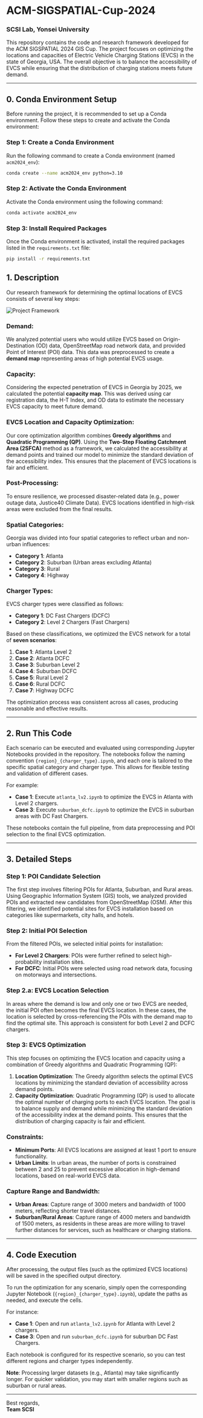 # ACM-SIGSPATIAL-Cup-2024

### SCSI Lab, Yonsei University

This repository contains the code and research framework developed for the ACM SIGSPATIAL 2024 GIS Cup. The project focuses on optimizing the locations and capacities of Electric Vehicle Charging Stations (EVCS) in the state of Georgia, USA. The overall objective is to balance the accessibility of EVCS while ensuring that the distribution of charging stations meets future demand.

---

## 0. Conda Environment Setup

Before running the project, it is recommended to set up a Conda environment. Follow these steps to create and activate the Conda environment:

### Step 1: Create a Conda Environment

Run the following command to create a Conda environment (named `acm2024_env`):

```bash
conda create --name acm2024_env python=3.10
```

### Step 2: Activate the Conda Environment

Activate the Conda environment using the following command:

```bash
conda activate acm2024_env
```

### Step 3: Install Required Packages

Once the Conda environment is activated, install the required packages listed in the `requirements.txt` file:

```bash
pip install -r requirements.txt
```

## 1. Description

Our research framework for determining the optimal locations of EVCS consists of several key steps:

![Project Framework](./figure/project_framework.jpg)

### Demand:
We analyzed potential users who would utilize EVCS based on Origin-Destination (OD) data, OpenStreetMap road network data, and provided Point of Interest (POI) data. This data was preprocessed to create a **demand map** representing areas of high potential EVCS usage.

### Capacity:
Considering the expected penetration of EVCS in Georgia by 2025, we calculated the potential **capacity map**. This was derived using car registration data, the H-T Index, and OD data to estimate the necessary EVCS capacity to meet future demand.

### EVCS Location and Capacity Optimization:
Our core optimization algorithm combines **Greedy algorithms** and **Quadratic Programming (QP)**. Using the **Two-Step Floating Catchment Area (2SFCA)** method as a framework, we calculated the accessibility at demand points and trained our model to minimize the standard deviation of the accessibility index. This ensures that the placement of EVCS locations is fair and efficient.

### Post-Processing:
To ensure resilience, we processed disaster-related data (e.g., power outage data, Justice40 Climate Data). EVCS locations identified in high-risk areas were excluded from the final results.

### Spatial Categories:
Georgia was divided into four spatial categories to reflect urban and non-urban influences:
- **Category 1**: Atlanta
- **Category 2**: Suburban (Urban areas excluding Atlanta)
- **Category 3**: Rural
- **Category 4**: Highway

### Charger Types:
EVCS charger types were classified as follows:
- **Category 1**: DC Fast Chargers (DCFC)
- **Category 2**: Level 2 Chargers (Fast Chargers)

Based on these classifications, we optimized the EVCS network for a total of **seven scenarios**:

1. **Case 1**: Atlanta Level 2
2. **Case 2**: Atlanta DCFC
3. **Case 3**: Suburban Level 2
4. **Case 4**: Suburban DCFC
5. **Case 5**: Rural Level 2
6. **Case 6**: Rural DCFC
7. **Case 7**: Highway DCFC

The optimization process was consistent across all cases, producing reasonable and effective results.

---

## 2. Run This Code

Each scenario can be executed and evaluated using corresponding Jupyter Notebooks provided in the repository. The notebooks follow the naming convention `{region}_{charger_type}.ipynb`, and each one is tailored to the specific spatial category and charger type. This allows for flexible testing and validation of different cases.

For example:
- **Case 1**: Execute `atlanta_lv2.ipynb` to optimize the EVCS in Atlanta with Level 2 chargers.
- **Case 3**: Execute `suburban_dcfc.ipynb` to optimize the EVCS in suburban areas with DC Fast Chargers.

These notebooks contain the full pipeline, from data preprocessing and POI selection to the final EVCS optimization.

---

## 3. Detailed Steps

### Step 1: POI Candidate Selection
The first step involves filtering POIs for Atlanta, Suburban, and Rural areas. Using Geographic Information System (GIS) tools, we analyzed provided POIs and extracted new candidates from OpenStreetMap (OSM). After this filtering, we identified potential sites for EVCS installation based on categories like supermarkets, city halls, and hotels.

### Step 2: Initial POI Selection
From the filtered POIs, we selected initial points for installation:
- **For Level 2 Chargers**: POIs were further refined to select high-probability installation sites.
- **For DCFC**: Initial POIs were selected using road network data, focusing on motorways and intersections.

### Step 2.a: EVCS Location Selection
In areas where the demand is low and only one or two EVCS are needed, the initial POI often becomes the final EVCS location. In these cases, the location is selected by cross-referencing the POIs with the demand map to find the optimal site. This approach is consistent for both Level 2 and DCFC chargers.

### Step 3: EVCS Optimization
This step focuses on optimizing the EVCS location and capacity using a combination of Greedy algorithms and Quadratic Programming (QP):
1. **Location Optimization**: The Greedy algorithm selects the optimal EVCS locations by minimizing the standard deviation of accessibility across demand points.
2. **Capacity Optimization**: Quadratic Programming (QP) is used to allocate the optimal number of charging ports to each EVCS location. The goal is to balance supply and demand while minimizing the standard deviation of the accessibility index at the demand points. This ensures that the distribution of charging capacity is fair and efficient.

### Constraints:
- **Minimum Ports**: All EVCS locations are assigned at least 1 port to ensure functionality.
- **Urban Limits**: In urban areas, the number of ports is constrained between 2 and 25 to prevent excessive allocation in high-demand locations, based on real-world EVCS data.

### Capture Range and Bandwidth:
- **Urban Areas**: Capture range of 3000 meters and bandwidth of 1000 meters, reflecting shorter travel distances.
- **Suburban/Rural Areas**: Capture range of 4000 meters and bandwidth of 1500 meters, as residents in these areas are more willing to travel further distances for services, such as healthcare or charging stations.

---

## 4. Code Execution

After processing, the output files (such as the optimized EVCS locations) will be saved in the specified output directory.

To run the optimization for any scenario, simply open the corresponding Jupyter Notebook (`{region}_{charger_type}.ipynb`), update the paths as needed, and execute the cells.

For instance:
- **Case 1**: Open and run `atlanta_lv2.ipynb` for Atlanta with Level 2 chargers.
- **Case 3**: Open and run `suburban_dcfc.ipynb` for suburban DC Fast Chargers.

Each notebook is configured for its respective scenario, so you can test different regions and charger types independently.

**Note**: Processing larger datasets (e.g., Atlanta) may take significantly longer. For quicker validation, you may start with smaller regions such as suburban or rural areas.

---

Best regards,  
**Team SCSI**